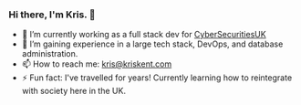 ### Hi there, I'm Kris. 👋

- 🔭 I’m currently working as a full stack dev for [CyberSecuritiesUK](https://cybersecurities.uk)
- 🌱 I’m gaining experience in a large tech stack, DevOps, and database administration.
- 📫 How to reach me: [kris@kriskent.com](mailto:kris@kriskent.com)
- ⚡ Fun fact: I've travelled for years! Currently learning how to reintegrate with society here in the UK.
